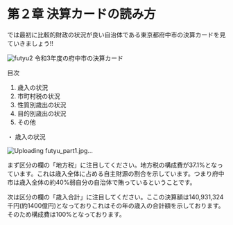 # 第２章 決算カードの読み方


では最初に比較的財政の状況が良い自治体である東京都府中市の決算カードを見ていきましょう!!

![futyu2](https://github.com/user-attachments/assets/da8eeb52-2983-4bfe-bba0-7627a5cf266b)
令和3年度の府中市の決算カード

目次
1. 歳入の状況
2. 市町村税の状況
3. 性質別歳出の状況
4. 目的別歳出の状況
5. その他




・ 歳入の状況

![Uploading futyu_part1.jpg…]()


まず区分の欄の「地方税」に注目してください。地方税の構成費が37.1%となっています。これは歳入全体に占める自主財源の割合を示しています。つまり府中市は歳入全体の約40%弱自分の自治体で賄っているということです。


次は区分の欄の「歳入合計」に注目してください。ここの決算額は140,931,324千円(約1400億円)となっておりこれはその年の歳入の合計額を示しております。そのため構成費は100%となっております。
